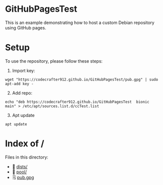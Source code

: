 # GitHubPagesTest

This is an example demonstrating how to host a custom Debian repository using GitHub pages.

# Setup
To use the repository, please follow these steps:
1. Import key:
```
wget "https://codecrafter912.github.io/GitHubPagesTest/pub.gpg" | sudo apt-add key -
```
2. Add repo:
```
echo "deb https://codecrafter912.github.io/GitHubPagesTest  bionic main" > /etc/apt/sources.list.d/ccTest.list
```
3. Apt update
```
apt update
```

# Index of /
Files in this directory:
- 📁 [dists/](dists)
- 📁 [pool/](pool)
- 🗒 [pub.gpg](pub.gpg)
